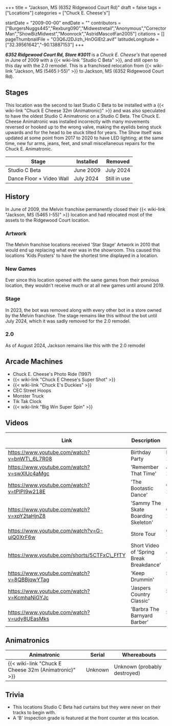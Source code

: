 +++
title = "Jackson, MS (6352 Ridgewood Court Rd)"
draft = false
tags = ["Locations"]
categories = ["Chuck E. Cheese's"]


startDate = "2009-00-00"
endDate = ""
contributors = ["BurgersNuggs445","Rexburg090","Midwestretail","Anonymous","CorrectorMan","ShowBizMidwest","Moonrock","AstridMascotFan2005"]
citations = []
pageThumbnailFile = "O3Q6J2DJizh_HnOGlEt2.avif"
latitudeLongitude = ["32.39561642","-90.13887153"]
+++

***6352 Ridgewood Court Rd, Store #3011*** is a *Chuck E. Cheese's* that opened in June of 2009 with a {{< wiki-link "Studio C Beta" >}}, and still open to this day with the 2.0 remodel. This is a franchised relocation from {{< wiki-link "Jackson, MS (5465 I-55)" >}} to Jackson, MS (6352 Ridgewood Court Rd).

## Stages

This location was the second to last Studio C Beta to be installed with a {{< wiki-link "Chuck E Cheese 32m (Animatronic)" >}} and was also speculated to have the oldest Studio C Animatronic on a Studio C Beta. The Chuck E. Cheese Animatronic was installed incorrectly with many movements reversed or hooked up to the wrong valve, making the eyelids being stuck upwards and for the head to be stuck tilted for years. The Show itself was updated at some point from 2017 to 2020 to have LED lighting; at the same time, new fur arms, jeans, feet, and small miscellaneous repairs for the Chuck E. Animatronic.

| Stage                    | Installed | Removed      |
|--------------------------|-----------|--------------|
| Studio C Beta            | June 2009 | July 2024    |
| Dance Floor + Video Wall | July 2024 | Still in use |

## History

In June of 2009, the Melvin franchise permanently closed their {{< wiki-link "Jackson, MS (5465 I-55)" >}} location and had relocated most of the assets to the Ridgewood Court location.

### Artwork

The Melvin franchise locations received 'Star Stage' Artwork in 2010 that would end up replacing what ever was in the showroom. This caused this locations 'Kids Posters' to have the shortest time displayed in a location.

### New Games

Ever since this location opened with the same games from their previous location, they wouldn't receive much or at all new games until around 2019.

### **Stage**

In 2023, the bot was removed along with every other bot in a store owned by the Melvin franchise. The stage remains like this without the bot until July 2024, which it was sadly removed for the 2.0 remodel.

### 2.0

As of August 2024, Jackson remains like this with the 2.0 remodel

## Arcade Machines

- Chuck E. Cheese's Photo Ride (1997)
- {{< wiki-link "Chuck E Cheese's Super Shot" >}}
- {{< wiki-link "Chuck E's Duckies" >}}
- CEC Street Hoops
- Monster Truck
- Tik Tak Clock
- {{< wiki-link "Big Win Super Spin" >}}

## Videos

| Link                                         | Description                              | Filming Date       |
|----------------------------------------------|------------------------------------------|--------------------|
| https://www.youtube.com/watch?v=bnWT\_6L7R08 | Birthday Party                           | February 21, 2011  |
| https://www.youtube.com/watch?v=swXlUc4aMgc  | 'Remember That Time'                     | January 7, 2017    |
| https://www.youtube.com/watch?v=tPlPI9w218E  | 'The Bootastic Dance'                    | October 2, 2020    |
| https://www.youtube.com/watch?v=xpY2taHjnZ8  | 'Sammy The Skate Boarding Skeleton'      | October 2, 2020    |
| https://www.youtube.com/watch?v=G-uiQ0XrF6w  | Store Tour                               | October 2, 2020    |
| https://www.youtube.com/shorts/5CTFxC\_FfTY  | Short Video of 'Spring Break Breakdance' | June 28, 2021      |
| https://www.youtube.com/watch?v=8QBBjqwYTag  | 'Keep Drummin'                           | September 18, 2022 |
| https://www.youtube.com/watch?v=KcmhaNiGYJc  | 'Jaspers Country Classic'                | September 18, 2022 |
| https://www.youtube.com/watch?v=udy8UEasMks  | 'Barbra The Barnyard Barber'             | September 18, 2022 |

## Animatronics

| Animatronic                                                | Serial  | Whereabouts                  |
|------------------------------------------------------------|---------|------------------------------|
| {{< wiki-link "Chuck E Cheese 32m (Animatronic)" >}} | Unknown | Unknown (probably destroyed) |

## Trivia

- This locations Studio C Beta had curtains but they were never on their tracks to begin with.
- A 'B' Inspection grade is featured at the front counter at this location.